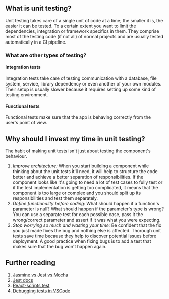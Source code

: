 ## What is unit testing?

Unit testing takes care of a single unit of code at a time; the smaller it is, the easier it can be tested. To a certain extent you want to limit the dependencies, integration or framework specifics in them. They comprise most of the testing code (if not all) of normal projects and are usually tested automatically in a CI pipeline.

### What are other types of testing?

#### Integration tests

Integration tests take care of testing communication with a database, file system, service, library dependency or even another of your own modules. Their setup is usually slower because it requires setting up some kind of testing environment.

#### Functional tests

Functional tests make sure that the app is behaving correctly from the user's point of view.

## Why should I invest my time in unit testing?

The habit of making unit tests isn't just about testing the component's behaviour.

1. _Improve architecture:_ When you start building a component while thinking about the unit tests it'll need, it will help to structure the code better and achieve a better separation of responsibilities. If the component looks like it's going to need a lot of test cases to fully test or if the test implementation is getting too complicated, it means that the component is too large or complex and you should split up its responsibilities and test them separately.
2. _Define functionality before coding:_ What should happen if a function's parameter is null? What should happen if the parameter's type is wrong? You can use a separate test for each possible case, pass it the wrong/correct parameter and assert if it was what you were expecting.
3. _Stop worrying so much and wasting your time:_ Be confident that the fix you just made fixes the bug and nothing else is affected. Thorough unit tests save time because they help to discover potential issues before deployment. A good practice when fixing bugs is to add a test that makes sure that the bug won't happen again.

## Further reading

1. [Jasmine vs Jest vs Mocha](https://gist.github.com/pakbaz/df45b7a85db1de5d14af5d54c3fe973a)
2. [Jest docs](https://jestjs.io/docs/en/getting-started)
3. [React-scripts test](https://create-react-app.dev/docs/running-tests/#option-2-react-testing-library)
4. [Debugging tests in VSCode](https://create-react-app.dev/docs/debugging-tests#debugging-tests-in-visual-studio-code)
